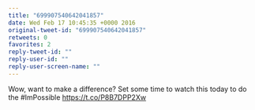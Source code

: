 ```yaml
---
title: "699907540642041857"
date: Wed Feb 17 10:45:35 +0000 2016
original-tweet-id: "699907540642041857"
retweets: 0
favorites: 2
reply-tweet-id: ""
reply-user-id: ""
reply-user-screen-name: ""
---
```

Wow, want to make a difference? Set some time to watch this today to do the #ImPossible
 <a href="https://t.co/P8B7DPP2Xw">https://t.co/P8B7DPP2Xw</a>
